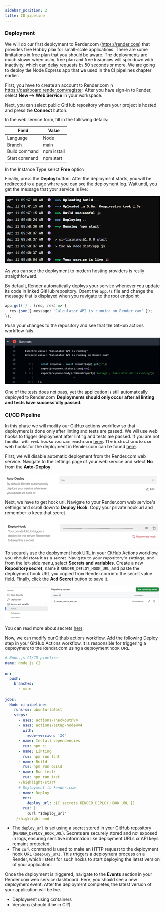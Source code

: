 ```yaml
---
sidebar_position: 2
title: CD pipeline
---
```


### Deployment 

We will do our first deployment to Render.com (https://render.com) that provides free Hobby plan for small-scale applications. There are some limitations in free plan that you should be aware. The deployments are much slower when using free plan and free instances will spin down with inactivity, which can delay requests by 50 seconds or more. We are going to deploy the Node Express app that we used in the CI pipelines chapter earlier. 

First, you have to create an account to Render.com in https://dashboard.render.com/register. After you have sign-in to Render, select **New --> Web Service** in your workspace.

Next, you can select public GitHub repository where your project is hosted and press the **Connect** button.

In the web service form, fill in the following details:

| Field           | Value        |
|------------------|--------------|
| Language         | Node         |
| Branch           | main         |
| Build command    | npm install  |
| Start command    | npm start    |

In the Instance Type select **Free** option

Finally, press the **Deploy** button. After the deployment starts, you will be redirected to a page where you can see the deployment log. Wait until, you get the message that your service is live:

![Render.com deployment log](./img/deployment_log.png)

As you can see the deployment to modern hosting providers is really straigthforward.

By default, Render automatically deploys your service whenever you update its code in linked GitHub repository. Opent the `app.ts` file and change the message that is displayed when you navigate to the root endpoint:

```ts
app.get('/', (req, res) => {
  res.json({ message: 'Calculator API is running on Render.com' });
});
```
Push your changes to the repository and see that the GitHub actions workflow fails. 

![Failed test](./img/failed_test.png)

One of the tests does not pass, yet the application is still automatically deployed to Render.com. **Deployments should only occur after all linting and tests have successfully passed.**.

### CI/CD Pipeline

In this phase we will modify our GitHub actions workflow so that deployment is done only after linting and tests are passed. We will use web hooks to trigger deployment after linting and tests are passed. If you are not familiar with web hooks you can read more [here](https://www.redhat.com/en/topics/automation/what-is-a-webhook). The instructions to use web hooks for the deployment in Render.com can be found [here](https://render.com/docs/deploy-hooks). 

First, we will disable automatic deployment from the Render.com web service. Navigate to the settings page of your web service and select **No** from the **Auto-Deploy**.

![Auto deployment](./img/auto_deploy.png)

Next, we have to get hook url. Navigate to your Render.com web service's settings and scroll down to **Deploy Hook**. Copy your private hook url and remember to keep that secret.

![Deploy hook](./img/deploy_hook.png)

To securely use the deployment hook URL in your GitHub Actions workflow, you should store it as a secret. Navigate to your repository's settings, and from the left-side menu, select **Secrets and variables**. Create a new **Repository secret**, name it `RENDER_DEPLOY_HOOK_URL`, and paste the deployment hook URL you copied from Render.com into the secret value field. Finally, click the **Add Secret** button to save it.

![Github secrets](./img/github_secret.png)

You can read more about secrets [here](https://docs.github.com/en/actions/security-for-github-actions/security-guides/using-secrets-in-github-actions).

Now, we can  modify our Github actions workflow. Add the following Deploy step in your GitHub Actions workflow. It is responsible for triggering a deployment to the Render.com using a deployment hook URL.

```yaml
# Node.js CI/CD pipeline
name: Node.js CI

on:
  push:
    branches:
      - main

jobs:
  Node-ci-pipeline:
    runs-on: ubuntu-latest
    steps:
      - uses: actions/checkout@v4
      - uses: actions/setup-node@v4
        with: 
          node-version: '20'
      - name: Install dependencies
        run: npm ci
      - name: Linting
        run: npm run lint
      - name: Build
        run: npm run build
      - name: Run tests
        run: npm run test
      //highlight-start
      # Deployment to Render.com
      - name: Deploy
        env:
          deploy_url: ${{ secrets.RENDER_DEPLOY_HOOK_URL }}
        run: |
          curl "$deploy_url"   
     //highlight-end
```
- The `deploy_url` is set using a secret stored in your GitHub repository (`RENDER_DEPLOY_HOOK_URL`).
Secrets are securely stored and not exposed in logs, ensuring sensitive information like deployment URLs or API keys remains protected.
- The `curl` command is used to make an HTTP request to the deployment hook URL (`$deploy_url`).
This triggers a deployment process on a Render, which listens for such hooks to start deploying the latest version of your application.

Once the deployment is triggered, navigate to the **Events** section in your Render.com web service dashboard. Here, you should see a new deployment event. After the deployment completes, the latest version of your application will be live.


- Deployment using containers
- Versions (should it be in CI?) 

